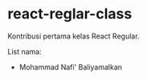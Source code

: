 # react-reglar-class
Kontribusi pertama kelas React Regular.

List nama:
- Mohammad Nafi' Baliyamalkan
